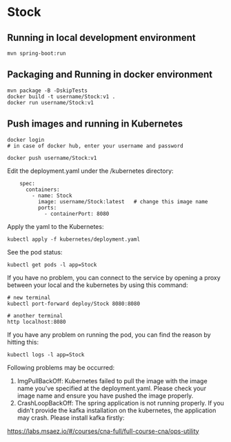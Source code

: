 # Stock

## Running in local development environment

```
mvn spring-boot:run
```

## Packaging and Running in docker environment

```
mvn package -B -DskipTests
docker build -t username/Stock:v1 .
docker run username/Stock:v1
```

## Push images and running in Kubernetes

```
docker login 
# in case of docker hub, enter your username and password

docker push username/Stock:v1
```

Edit the deployment.yaml under the /kubernetes directory:
```
    spec:
      containers:
        - name: Stock
          image: username/Stock:latest   # change this image name
          ports:
            - containerPort: 8080

```

Apply the yaml to the Kubernetes:
```
kubectl apply -f kubernetes/deployment.yaml
```

See the pod status:
```
kubectl get pods -l app=Stock
```

If you have no problem, you can connect to the service by opening a proxy between your local and the kubernetes by using this command:
```
# new terminal
kubectl port-forward deploy/Stock 8080:8080

# another terminal
http localhost:8080
```

If you have any problem on running the pod, you can find the reason by hitting this:
```
kubectl logs -l app=Stock
```

Following problems may be occurred:

1. ImgPullBackOff:  Kubernetes failed to pull the image with the image name you've specified at the deployment.yaml. Please check your image name and ensure you have pushed the image properly.
1. CrashLoopBackOff: The spring application is not running properly. If you didn't provide the kafka installation on the kubernetes, the application may crash. Please install kafka firstly:

https://labs.msaez.io/#/courses/cna-full/full-course-cna/ops-utility

